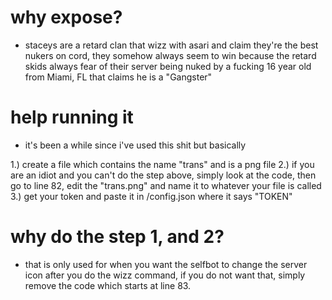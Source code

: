 # why expose?
- staceys are a retard clan that wizz with asari and claim they're the best nukers on cord, they somehow always seem to win because the retard skids always fear of their server being nuked by a fucking 16 year old from Miami, FL that claims he is a "Gangster"

# help running it
- it's been a while since i've used this shit but basically

1.) create a file which contains the name "trans" and is a png file
2.) if you are an idiot and you can't do the step above, simply look at the code, then go to line 82, edit the "trans.png" and name it to whatever your file is called
3.) get your token and paste it in /config.json where it says "TOKEN"

# why do the step 1, and 2?
- that is only used for when you want the selfbot to change the server icon after you do the wizz command, if you do not want that, simply remove the code which starts at line 83.



